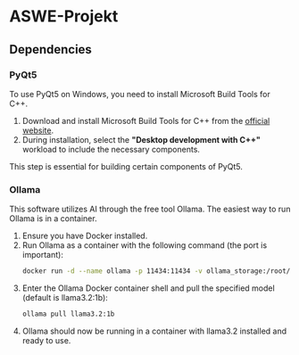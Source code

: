 # ASWE-Projekt
## Dependencies

### PyQt5

To use PyQt5 on Windows, you need to install Microsoft Build Tools for C++.

1. Download and install Microsoft Build Tools for C++ from the [official website](https://visualstudio.microsoft.com/visual-cpp-build-tools/).
2. During installation, select the **"Desktop development with C++"** workload to include the necessary components.

This step is essential for building certain components of PyQt5.

### Ollama

This software utilizes AI through the free tool Ollama. The easiest way to run Ollama is in a container.

1. Ensure you have Docker installed.
2. Run Ollama as a container with the following command (the port is important):
    ```bash
    docker run -d --name ollama -p 11434:11434 -v ollama_storage:/root/.ollama ollama/ollama:latest
    ```
3. Enter the Ollama Docker container shell and pull the specified model (default is llama3.2:1b):
    ```bash
    ollama pull llama3.2:1b
    ```
4. Ollama should now be running in a container with llama3.2 installed and ready to use.